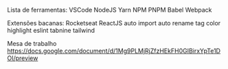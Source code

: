 Lista de ferramentas:
VSCode
NodeJS
Yarn
NPM
PNPM
Babel
Webpack

Extensões bacanas:
Rocketseat ReactJS
auto import
auto rename tag
color highlight
eslint
tabnine
tailwind

Mesa de trabalho
https://docs.google.com/document/d/1Mg9PLMjRjZfzHEkFH0GIBirxYpTe1DOI/preview
